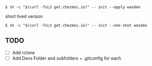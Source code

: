 ```
$ sh -c "$(curl -fsLS get.chezmoi.io)" -- init --apply wasdee
```

short lived version
```
$ sh -c "$(curl -fsLS get.chezmoi.io)" -- init --one-shot wasdee
```
## TODO
- [ ] Add rclone
- [ ] Add Devs Folder and subfolders + .gitconfig for each